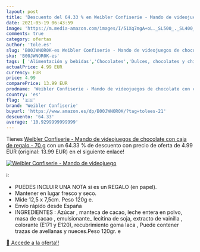 ```yaml
---
layout: post
title: 'Descuento del 64.33 % en Weibler Confiserie - Mando de videojuego'
date: 2021-05-19 06:43:59
image: 'https://m.media-amazon.com/images/I/51Xq7mgA+oL._SL500_._SL400_.jpg'
comments: true
category: ofertas
author: 'tole.es'
slug: 'B00JWNOR0K-es Weibler Confiserie - Mando de videojuegos de chocolate con...'
sku: 'B00JWNOR0K-es'
tags: [ 'Alimentación y bebidas','Chocolates','Dulces, chocolates y chicles','Figuritas de chocolate','chocolate','weibler confiserie', ]
actualPrice: 4.99 EUR
currency: EUR
price: 4.99
comparePrice: 13.99 EUR
prodname: 'Weibler Confiserie - Mando de videojuegos de chocolate con caja de regalo - 70 g'
country: 'es'
flag: '🇪🇸'
brand: 'Weibler Confiserie'
buyurl: 'https://www.amazon.es/dp/B00JWNOR0K/?tag=tolees-21'
descuento: '64.33'
average: '10.9299999999999'
---
```


Tienes [Weibler Confiserie - Mando de videojuegos de chocolate con caja de regalo - 70 g](https://www.amazon.es/dp/B00JWNOR0K/?tag=tolees-21) con un 64.33 % de descuento con precio de oferta de 4.99 EUR (original: 13.99 EUR) en el siguiente enlace!

[![Weibler Confiserie - Mando de videojuego](https://m.media-amazon.com/images/I/51Xq7mgA+oL._SL500_._SL400_.jpg)](https://www.amazon.es/dp/B00JWNOR0K/?tag=tolees-21)

ℹ️:

- PUEDES INCLUIR UNA NOTA si es un REGALO (en papel).
- Mantener en lugar fresco y seco.
- Mide 12,5 x 7,5cm. Peso 120g e.
- Envío rápido desde España
- INGREDIENTES : Azúcar , manteca de cacao, leche entera en polvo, masa de cacao , emulsionante_ lecitina de soja, extracto de vainilla , colorante (E171 y E120), recubrimiento goma laca , Puede contener trazas de avellanas y nueces.Peso 120gr. e

[🛒 Accede a la oferta!!](https://www.amazon.es/dp/B00JWNOR0K/?tag=tolees-21)
